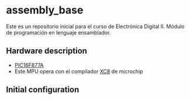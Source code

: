 # assembly_base
Este es un repositorio inicial para el curso de Electrónica Digital II. Módulo de programación en lenguaje ensamblador.


## Hardware description
* [PIC16F877A](https://www.microchip.com/wwwproducts/en/PIC16F877A)
* Este MPU opera con el compilador [XC8](http://ww1.microchip.com/downloads/en/DeviceDoc/MPLAB_XC8_C_Compiler_User_Guide_for_PIC.pdf) de microchip


## Initial configuration

